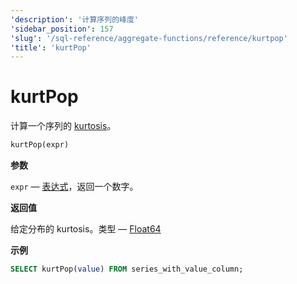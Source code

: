 ```yaml
---
'description': '计算序列的峰度'
'sidebar_position': 157
'slug': '/sql-reference/aggregate-functions/reference/kurtpop'
'title': 'kurtPop'
---
```





# kurtPop

计算一个序列的 [kurtosis](https://en.wikipedia.org/wiki/Kurtosis)。

```sql
kurtPop(expr)
```

**参数**

`expr` — [表达式](/sql-reference/syntax#expressions)，返回一个数字。

**返回值**

给定分布的 kurtosis。类型 — [Float64](../../../sql-reference/data-types/float.md)

**示例**

```sql
SELECT kurtPop(value) FROM series_with_value_column;
```
